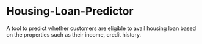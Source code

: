 # Housing-Loan-Predictor
A tool to predict whether customers are eligible to avail housing loan based on the properties such as their income, credit history.
